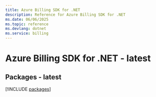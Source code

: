 ```yaml
---
title: Azure Billing SDK for .NET
description: Reference for Azure Billing SDK for .NET
ms.date: 06/06/2025
ms.topic: reference
ms.devlang: dotnet
ms.service: billing
---
```

# Azure Billing SDK for .NET - latest
## Packages - latest
[!INCLUDE [packages](billing-index.md)]